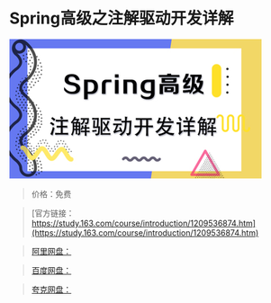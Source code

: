 # Spring高级之注解驱动开发详解

![img](../../../assets/study163/free/f9b025944ab64b77a26b268b38a796a0.jpg)

> 价格：免费

> [官方链接：https://study.163.com/course/introduction/1209536874.htm](https://study.163.com/course/introduction/1209536874.htm)

> [阿里网盘：]()

> [百度网盘：]()

> [夸克网盘：]()
